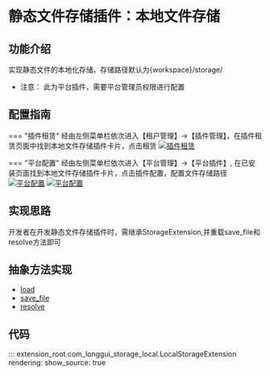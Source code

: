 # 静态文件存储插件：本地文件存储

## 功能介绍

实现静态文件的本地化存储，存储路径默认为{workspace}/storage/

* 注意： 此为平台插件，需要平台管理员权限进行配置

## 配置指南

=== "插件租赁"
    经由左侧菜单栏依次进入【租户管理】->【插件管理】，在插件租赁页面中找到本地文件存储插件卡片，点击租赁
    [![插件租赁](https://s1.ax1x.com/2022/08/02/vELyVS.png)](https://imgtu.com/i/vELyVS)

=== "平台配置"
    经由左侧菜单栏依次进入【平台管理】->【平台插件】, 在已安装页面找到本地文件存储插件卡片，点击插件配置，配置文件存储路径
    [![平台配置](https://s1.ax1x.com/2022/08/02/vELXx1.png)](https://imgtu.com/i/vELXx1)
    [![平台配置](https://s1.ax1x.com/2022/08/03/vVD6iQ.md.png)](https://imgtu.com/i/vVD6iQ)

## 实现思路

开发者在开发静态文件存储插件时，需继承StorageExtension,并重载save_file和resolve方法即可

## 抽象方法实现

* [load](#extension_root.com_longgui_storage_local.LocalStorageExtension.load)
* [save_file](#extension_root.com_longgui_storage_local.LocalStorageExtension.save_file)
* [resolve](#extension_root.com_longgui_storage_local.LocalStorageExtension.resolve)

## 代码

::: extension_root.com_longgui_storage_local.LocalStorageExtension
    rendering:
        show_source: true